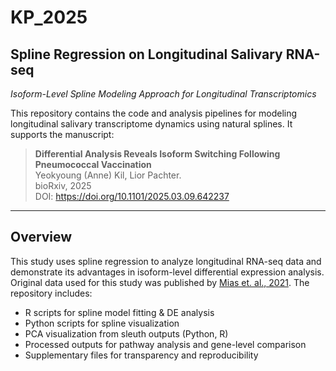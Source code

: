 # KP_2025
## Spline Regression on Longitudinal Salivary RNA-seq
_Isoform-Level Spline Modeling Approach for Longitudinal Transcriptomics_

This repository contains the code and analysis pipelines for modeling longitudinal salivary transcriptome dynamics using natural splines. It supports the manuscript:

> **Differential Analysis Reveals Isoform Switching Following Pneumococcal Vaccination**  
> Yeokyoung (Anne) Kil, Lior Pachter.  
> bioRxiv, 2025  
> DOI: https://doi.org/10.1101/2025.03.09.642237

---

## Overview

This study uses spline regression to analyze longitudinal RNA-seq data and demonstrate its advantages in isoform-level differential expression analysis. Original data used for this study was published by [Mias et. al., 2021](https://www.nature.com/articles/s41598-020-80605-6). The repository includes:

- R scripts for spline model fitting & DE analysis
- Python scripts for spline visualization
- PCA visualization from sleuth outputs (Python, R)
- Processed outputs for pathway analysis and gene-level comparison
- Supplementary files for transparency and reproducibility
